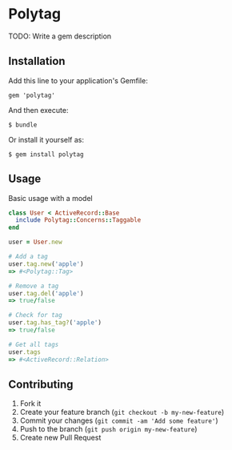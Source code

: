 # Polytag

TODO: Write a gem description

## Installation

Add this line to your application's Gemfile:

    gem 'polytag'

And then execute:

    $ bundle

Or install it yourself as:

    $ gem install polytag

## Usage

Basic usage with a model

```ruby
class User < ActiveRecord::Base
  include Polytag::Concerns::Taggable
end

user = User.new

# Add a tag
user.tag.new('apple')
=> #<Polytag::Tag>

# Remove a tag
user.tag.del('apple')
=> true/false

# Check for tag
user.tag.has_tag?('apple')
=> true/false

# Get all tags
user.tags
=> #<ActiveRecord::Relation>
```

## Contributing

1. Fork it
2. Create your feature branch (`git checkout -b my-new-feature`)
3. Commit your changes (`git commit -am 'Add some feature'`)
4. Push to the branch (`git push origin my-new-feature`)
5. Create new Pull Request
